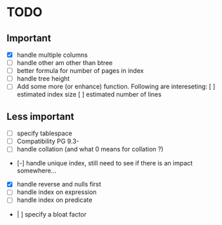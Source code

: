 TODO
====

Important
---------

- [X] handle multiple columns
- [ ] handle other am other than btree
- [ ] better formula for number of pages in index
- [ ] handle tree height
- [ ] Add some more (or enhance) function. Following are intereseting:
      [ ] estimated index size
      [ ] estimated number of lines

Less important
--------------

- [ ] specify tablespace
- [ ] Compatibility PG 9.3-
- [ ] handle collation (and what 0 means for collation ?)
- [-] handle unique index, still need to see if there is an impact somewhere...
- [X] handle reverse and nulls first
- [ ] handle index on expression
- [ ] handle index on predicate
- | ] specify a bloat factor
